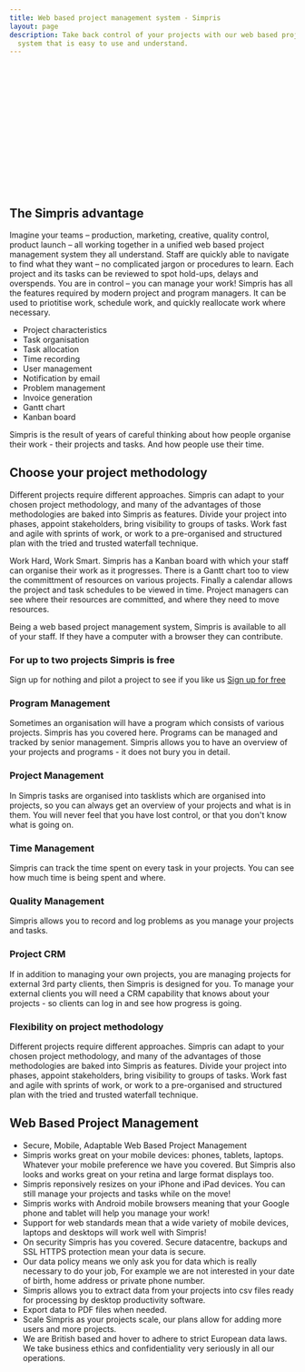```yaml
---
title: Web based project management system - Simpris
layout: page
description: Take back control of your projects with our web based project management
  system that is easy to use and understand.
---
```


<div style="height: 220px; background-image: url('https://res.cloudinary.com/goodlycode/image/upload/v1585174895/simpris/pexels-photo-196660.jpg');"></div>
<div class="banner-div"></div>

## The Simpris advantage

Imagine your teams – production, marketing, creative, quality control, product launch – all working together in a unified web based project management system they all understand. Staff are quickly able to navigate to find what they want – no complicated jargon or procedures to learn. Each project and its tasks can be reviewed to spot hold-ups, delays and overspends. You are in control – you can manage your work!
Simpris has all the features required by modern project and program managers. It can be used to priotitise work, schedule work, and quickly reallocate work where necessary.

 * Project characteristics
 * Task organisation
 * Task allocation
 * Time recording
 * User management
 * Notification by email
 * Problem management
 * Invoice generation
 * Gantt chart
 * Kanban board

Simpris is the result of years of careful thinking about how people organise their work - their projects and tasks. And how people use their time.

## Choose your project methodology

Different projects require different approaches. Simpris can adapt to your chosen project methodology, and many of the advantages of those methodologies are baked into Simpris as features. Divide your project into phases, appoint stakeholders, bring visibility to groups of tasks. Work fast and agile with sprints of work, or work to a pre-organised and structured plan with the tried and trusted waterfall technique.

Work Hard, Work Smart.
Simpris has a Kanban board with which your staff can organise their work as it progresses. There is a Gantt chart too to view the committment of resources on various projects. Finally a calendar allows the project and task schedules to be viewed in time. Project managers can see where their resources are committed, and where they need to move resources.

Being a web based project management system, Simpris is available to all of your staff. If they have a computer with a browser they can contribute.

<div class="call-to-action bg-primary">

<h3>For up to two projects Simpris is free</h3>

<span>Sign up for nothing and pilot a project to see if you like us
<a class="btn btn-primary" href="{{ site.url }}/pricing">Sign up for free</a>
</span>

</div>

### Program Management

Sometimes an organisation will have a program which consists of various projects. Simpris has you covered here. Programs can be managed and tracked by senior management. Simpris allows you to have an overview of your projects and programs - it does not bury you in detail.

### Project Management

In Simpris tasks are organised into tasklists which are organised into projects, so you can always get an overview of your projects and what is in them. You will never feel that you have lost control, or that you don't know what is going on.

### Time Management

Simpris can track the time spent on every task in your projects. You can see how much time is being spent and where.

### Quality Management

Simpris allows you to record and log problems as you manage your projects and tasks.

### Project CRM

 If in addition to managing your own projects, you are managing projects for external 3rd party clients, then Simpris is designed for you. To manage your external clients you will need a CRM capability that knows about your projects - so clients can log in and see how progress is going.

### Flexibility on project methodology

Different projects require different approaches. Simpris can adapt to your chosen project methodology, and many of the advantages of those methodologies are baked into Simpris as features. Divide your project into phases, appoint stakeholders, bring visibility to groups of tasks. Work fast and agile with sprints of work, or work to a pre-organised and structured plan with the tried and trusted waterfall technique.

## Web Based Project Management

* Secure, Mobile, Adaptable Web Based Project Management
* Simpris works great on your mobile devices: phones, tablets, laptops. Whatever your mobile preference we have you covered. But Simpris also looks and works great on your retina and large format displays too.
* Simpris reponsively resizes on your iPhone and iPad devices. You can still manage your projects and tasks while on the move!
* Simpris works with Android mobile browsers meaning that your Google phone and tablet will help you manage your work!
* Support for web standards mean that a wide variety of mobile devices, laptops and desktops will work well with Simpris!
* On security Simpris has you covered. Secure datacentre, backups and SSL HTTPS protection mean your data is secure.
* Our data policy means we only ask you for data which is really necessary to do your job, For example we are not interested in your date of birth, home address or private phone number.
* Simpris allows you to extract data from your projects into csv files ready for processing by desktop productivity software.
* Export data to PDF files when needed.
* Scale Simpris as your projects scale, our plans allow for adding more users and more projects.
* We are British based and hover to adhere to strict European data laws. We take business ethics and confidentiality very seriously in all our operations.
